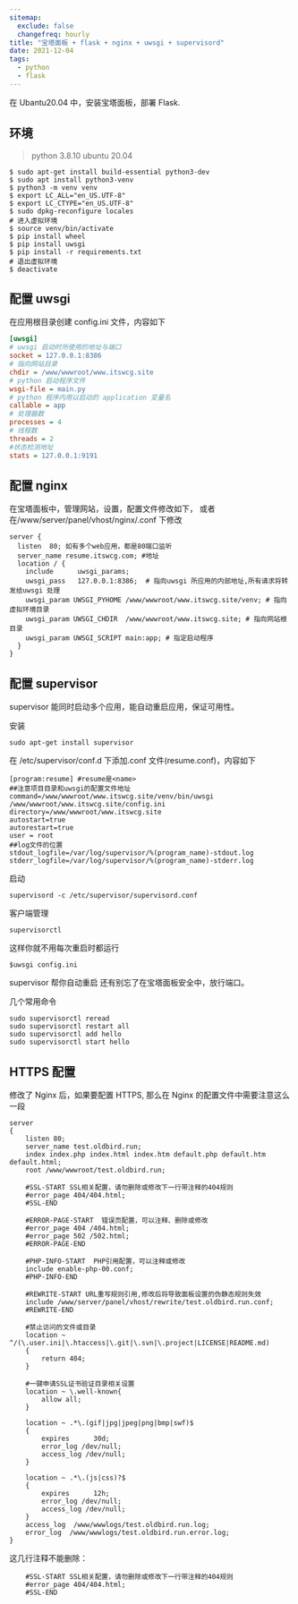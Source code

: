 ```yaml
---
sitemap:
  exclude: false
  changefreq: hourly
title: "宝塔面板 + flask + nginx + uwsgi + supervisord"
date: 2021-12-04
tags:
  - python
  - flask
---
```


在 Ubantu20.04 中，安装宝塔面板，部署 Flask.

## 环境

> python 3.8.10
> ubuntu 20.04

```shell
$ sudo apt-get install build-essential python3-dev
$ sudo apt install python3-venv
$ python3 -m venv venv
$ export LC_ALL="en_US.UTF-8"
$ export LC_CTYPE="en_US.UTF-8"
$ sudo dpkg-reconfigure locales
# 进入虚拟环境
$ source venv/bin/activate
$ pip install wheel
$ pip install uwsgi
$ pip install -r requirements.txt
# 退出虚拟环境
$ deactivate
```

## 配置 uwsgi

在应用根目录创建 config.ini 文件，内容如下

```ini
[uwsgi]
# uwsgi 启动时所使用的地址与端口
socket = 127.0.0.1:8386
# 指向网站目录
chdir = /www/wwwroot/www.itswcg.site
# python 启动程序文件
wsgi-file = main.py
# python 程序内用以启动的 application 变量名
callable = app
# 处理器数
processes = 4
# 线程数
threads = 2
#状态检测地址
stats = 127.0.0.1:9191
```

## 配置 nginx

在宝塔面板中，管理网站，设置，配置文件修改如下，
或者在/www/server/panel/vhost/nginx/<name>.conf 下修改

```nginx
server {
  listen  80; 如有多个web应用，都是80端口监听
  server_name resume.itswcg.com; #地址
  location / {
    include      uwsgi_params;
    uwsgi_pass   127.0.0.1:8386;  # 指向uwsgi 所应用的内部地址,所有请求将转发给uwsgi 处理
    uwsgi_param UWSGI_PYHOME /www/wwwroot/www.itswcg.site/venv; # 指向虚拟环境目录
    uwsgi_param UWSGI_CHDIR  /www/wwwroot/www.itswcg.site; # 指向网站根目录
    uwsgi_param UWSGI_SCRIPT main:app; # 指定启动程序
  }
}
```

## 配置 supervisor

supervisor 能同时启动多个应用，能自动重启应用，保证可用性。

安装

```shell
sudo apt-get install supervisor
```

在 /etc/supervisor/conf.d 下添加<name>.conf 文件(resume.conf)，内容如下

```nginx
[program:resume] #resume是<name>
##注意项目目录和uwsgi的配置文件地址
command=/www/wwwroot/www.itswcg.site/venv/bin/uwsgi /www/wwwroot/www.itswcg.site/config.ini
directory=/www/wwwroot/www.itswcg.site
autostart=true
autorestart=true
user = root
##log文件的位置
stdout_logfile=/var/log/supervisor/%(program_name)-stdout.log
stderr_logfile=/var/log/supervisor/%(program_name)-stderr.log
```

启动

```shell
supervisord -c /etc/supervisor/supervisord.conf
```

客户端管理

```shell
supervisorctl
```

这样你就不用每次重启时都运行

```
$uwsgi config.ini
```

supervisor 帮你自动重启
还有别忘了在宝塔面板安全中，放行端口。

几个常用命令

```shell
sudo supervisorctl reread
sudo supervisorctl restart all
sudo supervisorctl add hello
sudo supervisorctl start hello
```

## HTTPS 配置

修改了 Nginx 后，如果要配置 HTTPS, 那么在 Nginx 的配置文件中需要注意这么一段

```nginx
server
{
    listen 80;
    server_name test.oldbird.run;
    index index.php index.html index.htm default.php default.htm default.html;
    root /www/wwwroot/test.oldbird.run;

    #SSL-START SSL相关配置，请勿删除或修改下一行带注释的404规则
    #error_page 404/404.html;
    #SSL-END

    #ERROR-PAGE-START  错误页配置，可以注释、删除或修改
    #error_page 404 /404.html;
    #error_page 502 /502.html;
    #ERROR-PAGE-END

    #PHP-INFO-START  PHP引用配置，可以注释或修改
    include enable-php-00.conf;
    #PHP-INFO-END

    #REWRITE-START URL重写规则引用,修改后将导致面板设置的伪静态规则失效
    include /www/server/panel/vhost/rewrite/test.oldbird.run.conf;
    #REWRITE-END

    #禁止访问的文件或目录
    location ~ ^/(\.user.ini|\.htaccess|\.git|\.svn|\.project|LICENSE|README.md)
    {
        return 404;
    }

    #一键申请SSL证书验证目录相关设置
    location ~ \.well-known{
        allow all;
    }

    location ~ .*\.(gif|jpg|jpeg|png|bmp|swf)$
    {
        expires      30d;
        error_log /dev/null;
        access_log /dev/null;
    }

    location ~ .*\.(js|css)?$
    {
        expires      12h;
        error_log /dev/null;
        access_log /dev/null;
    }
    access_log  /www/wwwlogs/test.oldbird.run.log;
    error_log  /www/wwwlogs/test.oldbird.run.error.log;
}
```

这几行注释不能删除：

```nginx
    #SSL-START SSL相关配置，请勿删除或修改下一行带注释的404规则
    #error_page 404/404.html;
    #SSL-END
```
